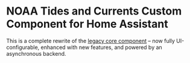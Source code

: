 # NOAA Tides and Currents Custom Component for Home Assistant
This is a complete rewrite of the [legacy core component](https://www.home-assistant.io/integrations/noaa_tides/) – now fully UI-configurable, enhanced with new features, and powered by an asynchronous backend.

